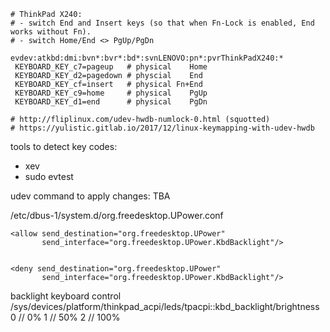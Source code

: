 ```
# ThinkPad X240:
# - switch End and Insert keys (so that when Fn-Lock is enabled, End works without Fn).
# - switch Home/End <> PgUp/PgDn

evdev:atkbd:dmi:bvn*:bvr*:bd*:svnLENOVO:pn*:pvrThinkPadX240:*
 KEYBOARD_KEY_c7=pageup   # physical    Home
 KEYBOARD_KEY_d2=pagedown # physcial    End
 KEYBOARD_KEY_cf=insert   # physical Fn+End
 KEYBOARD_KEY_c9=home     # physical    PgUp
 KEYBOARD_KEY_d1=end      # physical    PgDn

# http://fliplinux.com/udev-hwdb-numlock-0.html (squotted)
# https://yulistic.gitlab.io/2017/12/linux-keymapping-with-udev-hwdb
```

tools to detect key codes:
- xev
- sudo evtest

udev command to apply changes:
TBA


/etc/dbus-1/system.d/org.freedesktop.UPower.conf


    <allow send_destination="org.freedesktop.UPower"
           send_interface="org.freedesktop.UPower.KbdBacklight"/>


    <deny send_destination="org.freedesktop.UPower"
           send_interface="org.freedesktop.UPower.KbdBacklight"/>


backlight keyboard control
/sys/devices/platform/thinkpad_acpi/leds/tpacpi::kbd_backlight/brightness
0 //   0%
1 //  50%
2 // 100%


